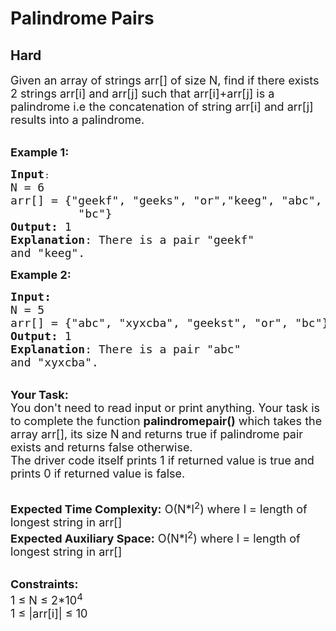 # Palindrome Pairs
## Hard
<div class="problems_problem_content__Xm_eO"><p><span style="font-size: 18px;">Given an array of strings arr[] of size N, find if there exists 2 strings arr[i] and arr[j] such that arr[i]+arr[j] is a palindrome i.e the concatenation of string arr[i] and arr[j] results into a palindrome.</span></p>
<p><br><span style="font-size: 18px;"><strong>Example 1:</strong></span></p>
<pre><span style="font-size: 18px;"><strong>Input</strong></span>:
<span style="font-size: 18px;">N = 6
arr[] = {"geekf", "geeks", "or","keeg", "abc", 
          "bc"}
<strong>Output:</strong>&nbsp;1&nbsp;
<strong>Explanation</strong>: There is a pair "geekf"
and "keeg".</span>
</pre>
<p><strong><span style="font-size: 18px;">Example 2:</span></strong></p>
<pre><span style="font-size: 18px;"><strong>Input:</strong>
N = 5
arr[] = {"abc", "xyxcba", "geekst", "or", "bc"}
<strong>Output:&nbsp;</strong>1
<strong>Explanation</strong>: There is a pair "abc"
and "xyxcba".</span>
</pre>
<p><br><span style="font-size: 18px;"><strong>Your Task:&nbsp;&nbsp;</strong><br>You don't need to read input or print anything. Your task is to complete the function <strong>palindromepair()</strong>&nbsp;which takes the array arr[], its size N<strong> </strong>and returns true if palindrome pair exists and returns false otherwise.<br>The driver code itself prints 1 if returned value is true and prints 0 if returned value is false.</span><br>&nbsp;</p>
<p><span style="font-size: 18px;"><strong>Expected Time Complexity:</strong> O(N*l<sup>2</sup>) where l = length of longest string in arr[]<br><strong>Expected Auxiliary Space:</strong> O(N*l<sup>2</sup>) where l = length of longest string in arr[]</span><br>&nbsp;</p>
<p><span style="font-size: 18px;"><strong>Constraints:</strong><br>1 ≤ N ≤ 2*10<sup>4</sup></span><br><span style="font-size: 18px;">1 ≤ |arr[i]| ≤ 10</span></p></div>